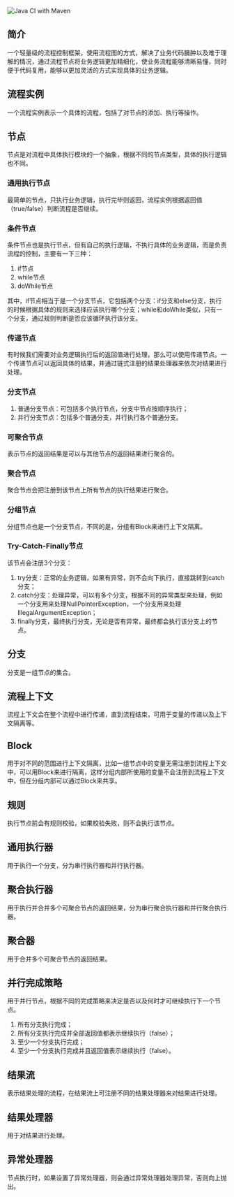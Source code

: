 ![Java CI with Maven](https://github.com/sangjian/process-control/workflows/Java%20CI%20with%20Maven/badge.svg)

## 简介

一个轻量级的流程控制框架，使用流程图的方式，解决了业务代码臃肿以及难于理解的情况，通过流程节点将业务逻辑更加精细化，使业务流程能够清晰易懂，同时便于代码复用，能够以更加灵活的方式实现具体的业务逻辑。

## 流程实例

一个流程实例表示一个具体的流程，包括了对节点的添加、执行等操作。

## 节点

节点是对流程中具体执行模块的一个抽象，根据不同的节点类型，具体的执行逻辑也不同。

### 通用执行节点

最简单的节点，只执行业务逻辑，执行完毕则返回，流程实例根据返回值（true/false）判断流程是否继续。

### 条件节点

条件节点也是执行节点，但有自己的执行逻辑，不执行具体的业务逻辑，而是负责流程的控制，主要有一下三种：

1. if节点
2. while节点
3. doWhile节点

其中，if节点相当于是一个分支节点，它包括两个分支：if分支和else分支，执行的时候根据具体的规则来选择应该执行哪个分支；while和doWhile类似，只有一个分支，通过规则判断是否应该循环执行该分支。

### 传递节点

有时候我们需要对业务逻辑执行后的返回值进行处理，那么可以使用传递节点。一个传递节点可以返回具体的结果，并通过链式注册的结果处理器来依次对结果进行处理。

### 分支节点

1. 普通分支节点：可包括多个执行节点，分支中节点按顺序执行；
2. 并行分支节点：包括多个普通分支，并行执行各个普通分支。

### 可聚合节点

表示节点的返回结果是可以与其他节点的返回结果进行聚合的。

### 聚合节点

聚合节点会把注册到该节点上所有节点的执行结果进行聚合。

### 分组节点

分组节点也是一个分支节点，不同的是，分组有Block来进行上下文隔离。

### Try-Catch-Finally节点

该节点会注册3个分支：

1. try分支：正常的业务逻辑，如果有异常，则不会向下执行，直接跳转到catch分支；
2. catch分支：处理异常，可以有多个分支，根据不同的异常类型来处理，例如一个分支用来处理NullPointerException，一个分支用来处理IllegalArgumentException；
3. finally分支，最终执行分支，无论是否有异常，最终都会执行该分支上的节点。

## 分支

分支是一组节点的集合。

## 流程上下文

流程上下文会在整个流程中进行传递，直到流程结束，可用于变量的传递以及上下文隔离等。

## Block

用于对不同的范围进行上下文隔离，比如一组节点中的变量无需注册到流程上下文中，可以用Block来进行隔离，这样分组内部所使用的变量不会注册到流程上下文中，但在分组内部可以通过Block来共享。

## 规则

执行节点前会有规则校验，如果校验失败，则不会执行该节点。

## 通用执行器

用于执行一个分支，分为串行执行器和并行执行器。

## 聚合执行器

用于执行并合并多个可聚合节点的返回结果，分为串行聚合执行器和并行聚合执行器。

## 聚合器

用于合并多个可聚合节点的返回结果。

## 并行完成策略

用于并行节点，根据不同的完成策略来决定是否以及何时才可继续执行下一个节点。

1. 所有分支执行完成；
2. 所有分支执行完成并全部返回值都表示继续执行（false）；
3. 至少一个分支执行完成；
4. 至少一个分支执行完成并且返回值表示继续执行（false）。

## 结果流

表示结果处理的流程，在结果流上可注册不同的结果处理器来对结果进行处理。

## 结果处理器

用于对结果进行处理。

## 异常处理器

节点执行时，如果设置了异常处理器，则会通过异常处理器处理异常，否则向上抛出。